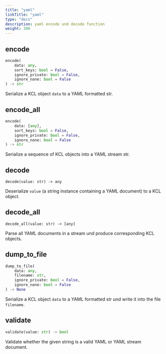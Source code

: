 ```yaml
---
title: "yaml"
linkTitle: "yaml"
type: "docs"
description: yaml encode und decode function
weight: 300
---
```


## encode

```python
encode(
    data: any,
    sort_keys: bool = False,
    ignore_private: bool = False,
    ignore_none: bool = False
) -> str
```

Serialize a KCL object `data` to a YAML formatted str.

## encode_all

```python
encode(
    data: [any],
    sort_keys: bool = False,
    ignore_private: bool = False,
    ignore_none: bool = False
) -> str
```

Serialize a sequence of KCL objects into a YAML stream str.

## decode

`decode(value: str) -> any`

Deserialize `value` (a string instance containing a YAML document) to a KCL object.

## decode_all

`decode_all(value: str) -> [any]`

Parse all YAML documents in a stream und produce corresponding KCL objects.

## dump_to_file

```python
dump_to_file(
    data: any,
    filename: str,
    ignore_private: bool = False,
    ignore_none: bool = False
) -> None
```

Serialize a KCL object `data` to a YAML formatted str und write it into the file `filename`.

## validate

```python
validate(value: str) -> bool
```

Validate whether the given string is a valid YAML or YAML stream document.
